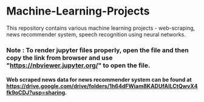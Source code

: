 # Machine-Learning-Projects
This repository contains various machine learning projects - web-scraping, news recommender system, speech recognition using neural networks.

### Note : To render jupyter files properly, open the file and then copy the link from browser and use "https://nbviewer.jupyter.org/" to open the file.

#### Web scraped news data for news recommender system can be found at https://drive.google.com/drive/folders/1h64dFWiam8KADUfAILCtQwvX4fk9oCDJ?usp=sharing.
